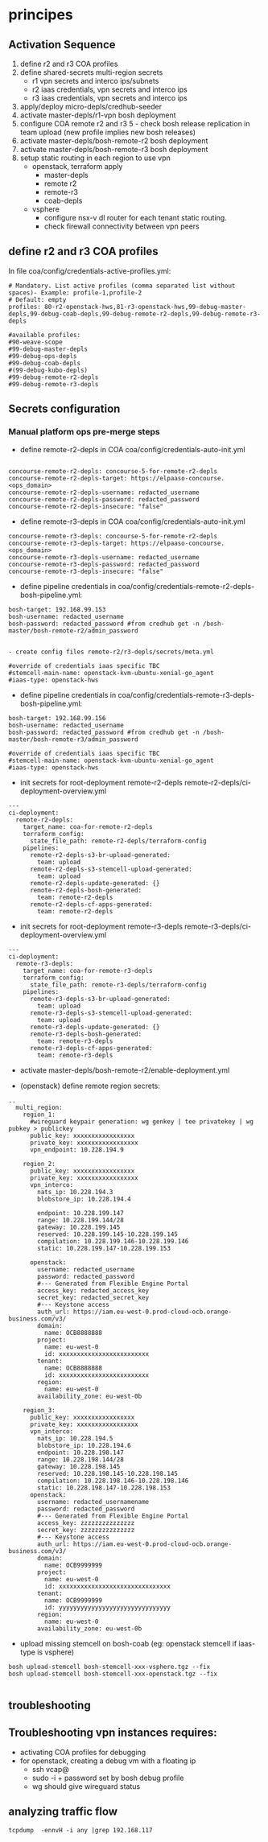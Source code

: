 # principes

## Activation Sequence 
  1. define r2 and r3 COA profiles
  2. define shared-secrets multi-region secrets
      - r1 vpn secrets and interco ips/subnets
      - r2 iaas credentials, vpn secrets and interco ips 
      - r3 iaas credentials, vpn secrets and interco ips
  3. apply/deploy micro-depls/credhub-seeder
  4. activate master-depls/r1-vpn bosh deployment
  5. configure COA remote r2 and r3
  5 - check bosh release replication in team upload (new profile implies new bosh releases)
  6. activate master-depls/bosh-remote-r2 bosh deployment
  7. activate master-depls/bosh-remote-r3 bosh deployment
  8. setup static routing in each region to use vpn
      - openstack, terraform apply
        - master-depls
        - remote r2
        - remote-r3
        - coab-depls
      - vsphere
        - configure nsx-v dl router for each tenant static routing.
        - check firewall connectivity between vpn peers

## define r2 and r3 COA profiles
In file coa/config/credentials-active-profiles.yml:

```
# Mandatory. List active profiles (comma separated list without spaces)- Example: profile-1,profile-2 
# Default: empty 
profiles: 80-r2-openstack-hws,81-r3-openstack-hws,99-debug-master-depls,99-debug-coab-depls,99-debug-remote-r2-depls,99-debug-remote-r3-depls

#available profiles:
#90-weave-scope
#99-debug-master-depls
#99-debug-ops-depls
#99-debug-coab-depls
#(99-debug-kubo-depls)
#99-debug-remote-r2-depls
#99-debug-remote-r3-depls

```

## Secrets configuration

### Manual platform ops pre-merge steps
- define remote-r2-depls in COA coa/config/credentials-auto-init.yml

```

concourse-remote-r2-depls: concourse-5-for-remote-r2-depls
concourse-remote-r2-depls-target: https://elpaaso-concourse.<ops_domain>
concourse-remote-r2-depls-username: redacted_username
concourse-remote-r2-depls-password: redacted_password
concourse-remote-r2-depls-insecure: "false"

```

- define remote-r3-depls in COA coa/config/credentials-auto-init.yml
```
concourse-remote-r3-depls: concourse-5-for-remote-r2-depls
concourse-remote-r3-depls-target: https://elpaaso-concourse.<ops_domain>
concourse-remote-r3-depls-username: redacted_username
concourse-remote-r3-depls-password: redacted_password
concourse-remote-r3-depls-insecure: "false"
```

- define pipeline credentials in coa/config/credentials-remote-r2-depls-bosh-pipeline.yml:
```
bosh-target: 192.168.99.153
bosh-username: redacted_username
bosh-password: redacted_password #from credhub get -n /bosh-master/bosh-remote-r2/admin_password


- create config files remote-r2/r3-depls/secrets/meta.yml

#override of credentials iaas specific TBC
#stemcell-main-name: openstack-kvm-ubuntu-xenial-go_agent
#iaas-type: openstack-hws
```

- define pipeline credentials in coa/config/credentials-remote-r3-depls-bosh-pipeline.yml:
```
bosh-target: 192.168.99.156
bosh-username: redacted_username
bosh-password: redacted_password #from credhub get -n /bosh-master/bosh-remote-r3/admin_password

#override of credentials iaas specific TBC
#stemcell-main-name: openstack-kvm-ubuntu-xenial-go_agent
#iaas-type: openstack-hws
```

- init secrets for root-deployment remote-r2-depls remote-r2-depls/ci-deployment-overview.yml

```
---
ci-deployment:
  remote-r2-depls:
    target_name: coa-for-remote-r2-depls
    terraform_config:
      state_file_path: remote-r2-depls/terraform-config
    pipelines:
      remote-r2-depls-s3-br-upload-generated:
        team: upload
      remote-r2-depls-s3-stemcell-upload-generated:
        team: upload
      remote-r2-depls-update-generated: {}
      remote-r2-depls-bosh-generated:
        team: remote-r2-depls
      remote-r2-depls-cf-apps-generated:
        team: remote-r2-depls

``` 

- init secrets for root-deployment remote-r3-depls remote-r3-depls/ci-deployment-overview.yml

```
---
ci-deployment:
  remote-r3-depls:
    target_name: coa-for-remote-r3-depls
    terraform_config:
      state_file_path: remote-r3-depls/terraform-config
    pipelines:
      remote-r3-depls-s3-br-upload-generated:
        team: upload
      remote-r3-depls-s3-stemcell-upload-generated:
        team: upload
      remote-r3-depls-update-generated: {}
      remote-r3-depls-bosh-generated:
        team: remote-r3-depls
      remote-r3-depls-cf-apps-generated:
        team: remote-r3-depls

``` 


- activate master-depls/bosh-remote-r2/enable-deployment.yml

- (openstack) define remote region secrets:

```
..
  multi_region:
    region_1:
      #wireguard keypair generation: wg genkey | tee privatekey | wg pubkey > publickey
      public_key: xxxxxxxxxxxxxxxxx
      private_key: xxxxxxxxxxxxxxxxx
      vpn_endpoint: 10.228.194.9

    region_2:
      public_key: xxxxxxxxxxxxxxxxx
      private_key: xxxxxxxxxxxxxxxxx
      vpn_interco:
        nats_ip: 10.228.194.3
        blobstore_ip: 10.228.194.4
        
        endpoint: 10.228.199.147
        range: 10.228.199.144/28
        gateway: 10.228.199.145
        reserved: 10.228.199.145-10.228.199.145
        compilation: 10.228.199.146-10.228.199.146
        static: 10.228.199.147-10.228.199.153

      openstack:
        username: redacted_username
        password: redacted_password
        #--- Generated from Flexible Engine Portal
        access_key: redacted_access_key
        secret_key: redacted_secret_key
        #--- Keystone access
        auth_url: https://iam.eu-west-0.prod-cloud-ocb.orange-business.com/v3/
        domain:
          name: OCB8888888
        project:
          name: eu-west-0
          id: xxxxxxxxxxxxxxxxxxxxxxxxx
        tenant:
          name: OCB8888888
          id: xxxxxxxxxxxxxxxxxxxxxxxxx
        region:
          name: eu-west-0
        availability_zone: eu-west-0b

    region_3:
      public_key: xxxxxxxxxxxxxxxxx
      private_key: xxxxxxxxxxxxxxxxx
      vpn_interco:
        nats_ip: 10.228.194.5
        blobstore_ip: 10.228.194.6
        endpoint: 10.228.198.147
        range: 10.228.198.144/28
        gateway: 10.228.198.145
        reserved: 10.228.198.145-10.228.198.145
        compilation: 10.228.198.146-10.228.198.146
        static: 10.228.198.147-10.228.198.153
      openstack:
        username: redacted_usernamename
        password: redacted_password
        #--- Generated from Flexible Engine Portal
        access_key: zzzzzzzzzzzzzzz
        secret_key: zzzzzzzzzzzzzzz
        #--- Keystone access
        auth_url: https://iam.eu-west-0.prod-cloud-ocb.orange-business.com/v3/
        domain:
          name: OCB9999999
        project:
          name: eu-west-0
          id: xxxxxxxxxxxxxxxxxxxxxxxxxxxxxxx
        tenant:
          name: OCB9999999
          id: yyyyyyyyyyyyyyyyyyyyyyyyyyyyyyy
        region:
          name: eu-west-0
        availability_zone: eu-west-0b
```

- upload missing stemcell on bosh-coab (eg: openstack stemcell if iaas-type is vsphere)

```
bosh upload-stemcell bosh-stemcell-xxx-vsphere.tgz --fix
bosh upload-stemcell bosh-stemcell-xxx-openstack.tgz --fix


``` 



## troubleshooting

## Troubleshooting vpn instances requires:
- activating COA profiles for debugging
- for openstack, creating a debug vm with a floating ip
  - ssh vcap@<vpn ip>
  - sudo -i + password set by bosh debug profile
  - wg should give wireguard status


## analyzing traffic flow

```
tcpdump  -ennvH -i any |grep 192.168.117
```

